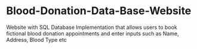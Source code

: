 # Blood-Donation-Data-Base-Website
Website with SQL Database Implementation that allows users to book fictional blood donation appointments and enter inputs such as Name, Address, Blood Type etc
